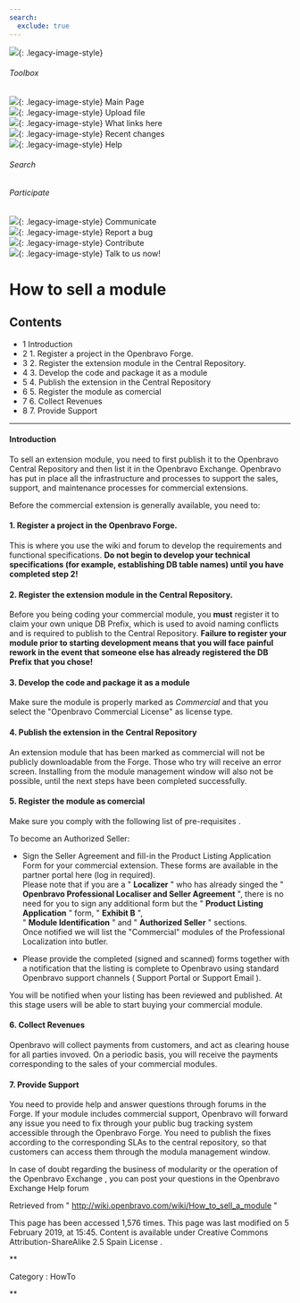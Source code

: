 ```yaml
---
search:
  exclude: true
---
```


![](skins/openbravo/images/social-blogs-sidebar-banner.png){: .legacy-image-style}

######  Toolbox

![](skins/openbravo/images/flecha1.jpg){: .legacy-image-style} Main Page  
![](skins/openbravo/images/flecha1.jpg){: .legacy-image-style} Upload file  
![](skins/openbravo/images/flecha1.jpg){: .legacy-image-style} What links here  
![](skins/openbravo/images/flecha1.jpg){: .legacy-image-style} Recent changes  
![](skins/openbravo/images/flecha1.jpg){: .legacy-image-style} Help  
  
  

######  Search

######  Participate

![](skins/openbravo/images/flecha1.jpg){: .legacy-image-style} Communicate  
![](skins/openbravo/images/flecha1.jpg){: .legacy-image-style} Report a bug  
![](skins/openbravo/images/flecha1.jpg){: .legacy-image-style} Contribute  
![](skins/openbravo/images/flecha1.jpg){: .legacy-image-style} Talk to us now!  

  

#  How to sell a module

##  Contents

  * 1  Introduction 
  * 2  1\. Register a project in the Openbravo Forge. 
  * 3  2\. Register the extension module in the Central Repository. 
  * 4  3\. Develop the code and package it as a module 
  * 5  4\. Publish the extension in the Central Repository 
  * 6  5\. Register the module as comercial 
  * 7  6\. Collect Revenues 
  * 8  7\. Provide Support 

  
---  
  
####  Introduction

To sell an extension module, you need to first publish it to the Openbravo
Central Repository and then list it in the Openbravo Exchange. Openbravo has
put in place all the infrastructure and processes to support the sales,
support, and maintenance processes for commercial extensions.

Before the commercial extension is generally available, you need to:

####  1\.  Register a project in the Openbravo Forge.

This is where you use the wiki and forum to develop the requirements and
functional specifications. **Do not begin to develop your technical
specifications (for example, establishing DB table names) until you have
completed step 2!**

####  2\.  Register the extension module in the Central Repository.

Before you being coding your commercial module, you **must** register it to
claim your own unique DB Prefix, which is used to avoid naming conflicts and
is required to publish to the Central Repository. **Failure to register your
module prior to starting development means that you will face painful rework
in the event that someone else has already registered the DB Prefix that you
chose!**

####  3\.  Develop the code and package it as a module

Make sure the module is properly marked as _Commercial_ and that you select
the "Openbravo Commercial License" as license type.

####  4\.  Publish the extension in the Central Repository

An extension module that has been marked as commercial will not be publicly
downloadable from the Forge. Those who try will receive an error screen.
Installing from the module management window will also not be possible, until
the next steps have been completed successfully.

####  5\. Register the module as comercial

Make sure you comply with the  following list of pre-requisites  .

To become an Authorized Seller:

  * Sign the Seller Agreement and fill-in the Product Listing Application Form for your commercial extension. These forms are available in the partner portal  here  (log in required).   
Please note that if you are a " **Localizer** " who has already singed the "
**Openbravo Professional Localiser and Seller Agreement** ", there is no need
for you to sign any additional form but the " **Product Listing Application**
" form, " **Exhibit B** ",  
" **Module Identification** " and " **Authorized Seller** " sections.  
Once notified we will list the "Commercial" modules of the Professional
Localization into butler.

  * Please provide the completed (signed and scanned) forms together with a notification that the listing is complete to Openbravo using standard Openbravo support channels (  Support Portal  or  Support Email  ). 

You will be notified when your listing has been reviewed and published. At
this stage users will be able to start buying your commercial module.

  

####  6\. Collect Revenues

Openbravo will collect payments from customers, and act as clearing house for
all parties invoved. On a periodic basis, you will receive the payments
corresponding to the sales of your commercial modules.

####  7\. Provide Support

You need to provide help and answer questions through forums in the Forge. If
your module includes commercial support, Openbravo will forward any issue you
need to fix through your public bug tracking system accessible through the
Openbravo Forge. You need to publish the fixes according to the corresponding
SLAs to the central repository, so that customers can access them through the
modula management window.

  
In case of doubt regarding the business of modularity or the operation of the
Openbravo Exchange  , you can post your questions in the  Openbravo Exchange
Help forum

Retrieved from "  http://wiki.openbravo.com/wiki/How_to_sell_a_module  "

This page has been accessed 1,576 times. This page was last modified on 5
February 2019, at 15:45. Content is available under  Creative Commons
Attribution-ShareAlike 2.5 Spain License  .

  
**

Category  :  HowTo

**

